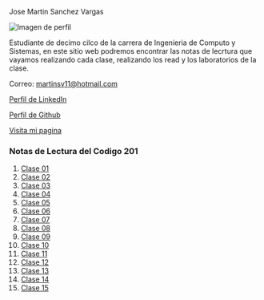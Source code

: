 Jose Martin Sanchez Vargas

![Imagen de perfil](https://avatars.githubusercontent.com/u/42150007?v=4)

Estudiante de decimo cilco de la carrera de Ingenieria de Computo y Sistemas, en este sitio web podremos encontrar las notas de lecrtura que vayamos realizando cada clase, realizando los read y los laboratorios de la clase.

Correo: martinsv11@hotmail.com

[Perfil de LinkedIn](https://www.linkedin.com/)

[Perfil de Github](https://github.com/Josesv20)

[Visita mi pagina](/index.html)

### Notas de Lectura del Codigo 201
1. [Clase 01](/lecturas201/class-01.md)
2. [Clase 02](/201/class-02.md)
3. [Clase 03](/201/class-03.md)
4. [Clase 04](/201/class-04.md)
5. [Clase 05](/201/class-05.md)
6. [Clase 06](/201/class-06.md)
7. [Clase 07](/201/class-07.md)
8. [Clase 08](/201/class-08.md)
9. [Clase 09](/201/class-09.md)
10. [Clase 10](/201/class-10.md)
11. [Clase 11](/201/class-11.md)
12. [Clase 12](/201/class-12.md)
13. [Clase 13](/201/class-13.md)
14. [Clase 14](/201/class-14.md)
15. [Clase 15](/201/class-15.md)